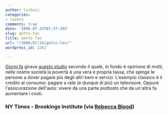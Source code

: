 ```yaml
---
author: leibniz
categories:
- lavoro
comments: true
date: '2006-07-24T07:37:39Z'
slug: getto-tax
title: Getto Tax
url: "/2006/07/24/getto-tax/"
wordpress_id: 2262

---
```

[Giorni fa](http://www.nytimes.com/2006/07/19/us/19poor.html?ex=1310961600&en=b2cfde0060d81ec5&ei=5090&partner=rssuserland&emc=rss) girava [questo studio](http://www.brookings.edu/metro/pubs/20060718_PovOp.htm) secondo il quale, in fondo è opinione di molti, nelle nostre società la povertà è una vera e propria tassa, che spinge le persone a dover pagare più degli altri beni e servizi. L'esempio classico è il credito al consumo: pagare a rate (e dunque di più) un televisore. Oppure l'assicurazione dell'auto: vivere da una parte piuttosto che da un'altra fa aumentare i costi. 

### NY Times - Brookings Institute (via [Rebecca Blood](http://feeds.feedburner.com/~r/RebeccasPocket/~3/http%3A%2F%2Fwww.rebeccablood.net%2Farchive%2F2006%2F07%2Fstudy_the_ghetto_tax_is_real.html))

